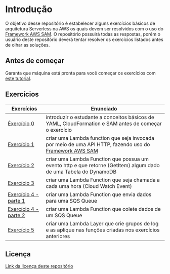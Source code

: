# Introdução
O objetivo desse repositório é estabelecer alguns exercícios básicos de arquitetura Serverless na AWS os quais devem ser resolvidos com o uso do [Framework AWS SAM](https://aws.amazon.com/serverless/sam/). O repositório possuirá todas as respostas, porém o usuário deste repositório deverá tentar resolver os exercícios listados antes de olhar as soluções.

## Antes de começar
Garanta que máquina está pronta para você começar os exercícios com [este tutorial](exercises/README.md).
## Exercícios
|Exercícios|Enunciado|
|-|-|
|[Éxercício 0](exercises/00/README.md)|introduzir o estudante a conceitos básicos de YAML, CloudFormation e SAM antes de começar o exercício|
|[Exercício 1](exercises/01/README.md)|criar uma Lambda function que seja invocada por meio de uma API HTTP, fazendo uso do [Framework AWS SAM](https://aws.amazon.com/serverless/sam/)|
|[Exercício 2](exercises/02/README.md)|criar uma Lambda Function que possua um evento http e que retorne (GetItem) algum dado de uma Tabela do DynamoDB|
|[Exercício 3](exercises/03/README.md)|criar uma Lambda Function que seja chamada a cada uma hora (Cloud Watch Event)|
|[Exercício 4 - parte 1](exercises/04_01/README.md)|criar uma Lambda Function que envia dados para uma SQS Queue|
|[Exercício 4 - parte 2](exercises/04_02/README.md)|criar uma Lambda Function que colete dados de um SQS Queue|
|[Exercício 5](exercises/05/README.md)|criar uma Lambda Layer que crie grupos de log e as aplique nas funções criadas nos exercícios anteriores|
## Licença
[Link da licença deste repositório](./LICENSE)